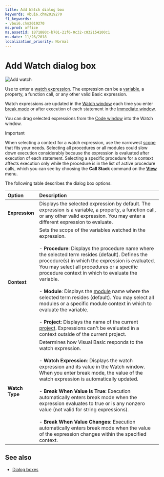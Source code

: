 ```yaml
---
title: Add Watch dialog box
keywords: vbui6.chm2019270
f1_keywords:
- vbui6.chm2019270
ms.prod: office
ms.assetid: 1871880c-b701-21f6-0c32-c032154100c1
ms.date: 11/26/2018
localization_priority: Normal
---
```



# Add Watch dialog box

![Add watch](../../../images/addwatch_ZA01201565.gif)

Use to enter a [watch expression](../../Glossary/vbe-glossary.md#watch-expression). The expression can be a [variable](../../Glossary/vbe-glossary.md#variable), a property, a function call, or any other valid Basic expression. 

Watch expressions are updated in the [Watch window](watch-window.md) each time you enter [break mode](../../Glossary/vbe-glossary.md#break-mode) or after execution of each statement in the [Immediate window](immediate-window.md).

You can drag selected expressions from the [Code window](code-window.md) into the Watch window.

> [!IMPORTANT] 
> When selecting a context for a watch expression, use the narrowest [scope](../../Glossary/vbe-glossary.md#scope) that fits your needs. Selecting all procedures or all modules could slow down execution considerably because the expression is evaluated after execution of each statement. Selecting a specific procedure for a context affects execution only while the procedure is in the list of active procedure calls, which you can see by choosing the **Call Stack** command on the **[View](view-menu.md)** menu.


The following table describes the dialog box options.

|Option|Description|
|:------|:----------|
|**Expression**|Displays the selected expression by default. The expression is a variable, a property, a function call, or any other valid expression. You may enter a different expression to evaluate.|
|**Context**|Sets the scope of the variables watched in the expression.<br/><br/>- **Procedure**: Displays the procedure name where the selected term resides (default). Defines the procedure(s) in which the expression is evaluated. You may select all procedures or a specific procedure context in which to evaluate the variable.<br/><br/>- **Module**: Displays the [module](../../Glossary/vbe-glossary.md#module) name where the selected term resides (default). You may select all modules or a specific module context in which to evaluate the variable.<br/><br/>- **Project**: Displays the name of the current [project](../../Glossary/vbe-glossary.md#project). Expressions can't be evaluated in a context outside of the current project.|   
|**Watch Type**|Determines how Visual Basic responds to the watch expression.<br/><br/>- **Watch Expression**: Displays the watch expression and its value in the Watch window. When you enter break mode, the value of the watch expression is automatically updated.<br/><br/>- **Break When Value Is True**: Execution automatically enters break mode when the expression evaluates to true or is any nonzero value (not valid for string expressions).<br/><br/>- **Break When Value Changes**: Execution automatically enters break mode when the value of the expression changes within the specified context.|
    
## See also

- [Dialog boxes](../dialog-boxes.md)


